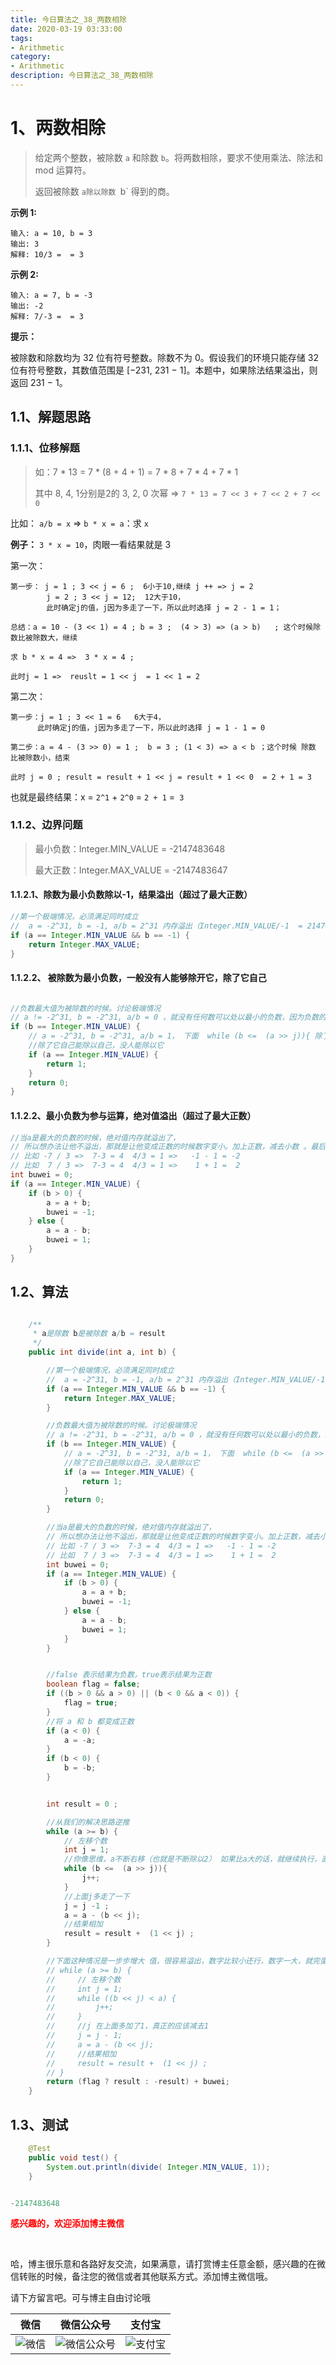 ```yaml
---
title: 今日算法之_38_两数相除
date: 2020-03-19 03:33:00
tags: 
- Arithmetic
category: 
- Arithmetic
description: 今日算法之_38_两数相除
---
```




# 1、两数相除
> 给定两个整数，被除数 `a` 和除数 `b`。将两数相除，要求不使用乘法、除法和 mod 运算符。
>
> 返回被除数 `a除以除数 `b` 得到的商。



**示例 1:**

```
输入: a = 10, b = 3
输出: 3
解释: 10/3 =  = 3
```

**示例 2:**

```
输入: a = 7, b = -3
输出: -2
解释: 7/-3 =  = 3
```

 

**提示：**

被除数和除数均为 32 位有符号整数。除数不为 0。假设我们的环境只能存储 32 位有符号整数，其数值范围是 [−231,  231 − 1]。本题中，如果除法结果溢出，则返回 231 − 1。   



## 1.1、解题思路    

### 1.1.1、位移解题  

> 如：7 * 13 = 7	 *	 (8 + 4 + 1) = 	7 * 8 +	7 * 4 + 	7 * 1   
>
> 其中 8, 4, 1分别是2的 3, 2, 0 次幂 => `7 * 13 = 7 << 3 + 7 << 2 + 7 << 0 `        



比如： `a/b = x`   =>  `b * x = a`：求 `x`   

**例子：** `3 * x = 10`，肉眼一看结果就是 3     

第一次：      

```
第一步： j = 1 ; 3 << j = 6 ;  6小于10,继续 j ++ => j = 2
		j = 2 ;	3 << j = 12;  12大于10，
		此时确定j的值，j因为多走了一下，所以此时选择 j = 2 - 1 = 1；   

总结：a = 10 - (3 << 1) = 4 ; b = 3 ;  (4 > 3) => (a > b)   ; 这个时候除数比被除数大，继续 

求 b * x = 4 =>  3 * x = 4 ;   

此时j = 1 =>  reuslt = 1 << j  = 1 << 1 = 2 
```

第二次：

```
第一步：j = 1 ; 3 << 1 = 6   6大于4，
	  此时确定j的值，j因为多走了一下，所以此时选择 j = 1 - 1 = 0    

第二步：a = 4 - (3 >> 0) = 1 ;  b = 3 ; (1 < 3) => a < b ；这个时候 除数 比被除数小，结束    

此时 j = 0 ; result = result + 1 << j = result + 1 << 0  = 2 + 1 = 3
```



也就是最终结果：x = `2^1` + `2^0` = `2 + 1` =` 3`



### 1.1.2、边界问题 

>  最小负数：Integer.MIN_VALUE =  -2147483648   
>
>  最大正数：Integer.MAX_VALUE =  -2147483647

#### 1.1.2.1、除数为最小负数除以-1，结果溢出（超过了最大正数）

```java
//第一个极端情况，必须满足同时成立
//  a = -2^31, b = -1, a/b = 2^31 内存溢出（Integer.MIN_VALUE/-1  = 2147483648 内存溢出），返回 Integer.MAX_VALUE
if (a == Integer.MIN_VALUE && b == -1) {
    return Integer.MAX_VALUE;
}
```

#### 1.1.2.2、 被除数为最小负数，一般没有人能够除开它，除了它自己  

```java

//负数最大值为被除数的时候。讨论极端情况
// a != -2^31, b = -2^31, a/b = 0 ，就没有任何数可以处以最小的负数，因为负数的绝对值太大了，所以返回 0
if (b == Integer.MIN_VALUE) {
    // a = -2^31, b = -2^31, a/b = 1， 下面  while (b <=  (a >> j)){ 除了
    //除了它自己能除以自己，没人能除以它
    if (a == Integer.MIN_VALUE) {
        return 1;
    }
    return 0;
}
```

#### 1.1.2.2、最小负数为参与运算，绝对值溢出（超过了最大正数）

```java
//当a是最大的负数的时候，绝对值内存就溢出了，
// 所以想办法让他不溢出，那就是让他变成正数的时候数字变小。加上正数，减去小数 。最后结果计算完事了，在加或者减回来
// 比如 -7 / 3 =>  7-3 = 4  4/3 = 1 =>   -1 - 1 = -2
// 比如  7 / 3 =>  7-3 = 4  4/3 = 1 =>    1 + 1 =  2
int buwei = 0;
if (a == Integer.MIN_VALUE) {
    if (b > 0) {
        a = a + b;
        buwei = -1;
    } else {
        a = a - b;
        buwei = 1;
    }
}

```





## 1.2、算法

```java

    /**
     * a是除数 b是被除数 a/b = result
     */
    public int divide(int a, int b) {

        //第一个极端情况，必须满足同时成立
        //  a = -2^31, b = -1, a/b = 2^31 内存溢出（Integer.MIN_VALUE/-1  = 2147483648 内存溢出），返回 Integer.MAX_VALUE
        if (a == Integer.MIN_VALUE && b == -1) {
            return Integer.MAX_VALUE;
        }

        //负数最大值为被除数的时候。讨论极端情况
        // a != -2^31, b = -2^31, a/b = 0 ，就没有任何数可以处以最小的负数，因为负数的绝对值太大了，所以返回 0
        if (b == Integer.MIN_VALUE) {
            // a = -2^31, b = -2^31, a/b = 1， 下面  while (b <=  (a >> j)){ 除了
            //除了它自己能除以自己，没人能除以它
            if (a == Integer.MIN_VALUE) {
                return 1;
            }
            return 0;
        }

        //当a是最大的负数的时候，绝对值内存就溢出了，
        // 所以想办法让他不溢出，那就是让他变成正数的时候数字变小。加上正数，减去小数 。最后结果计算完事了，在加或者减回来
        // 比如 -7 / 3 =>  7-3 = 4  4/3 = 1 =>   -1 - 1 = -2
        // 比如  7 / 3 =>  7-3 = 4  4/3 = 1 =>    1 + 1 =  2
        int buwei = 0;
        if (a == Integer.MIN_VALUE) {
            if (b > 0) {
                a = a + b;
                buwei = -1;
            } else {
                a = a - b;
                buwei = 1;
            }
        }


        //false 表示结果为负数，true表示结果为正数
        boolean flag = false;
        if ((b > 0 && a > 0) || (b < 0 && a < 0)) {
            flag = true;
        }
        //将 a 和 b 都变成正数
        if (a < 0) {
            a = -a;
        }
        if (b < 0) {
            b = -b;
        }


        int result = 0 ;

        //从我们的解决思路逆推
        while (a >= b) {
            // 左移个数
            int j = 1;
            //你像思维，a不断右移（也就是不断除以2） 如果比a大的话，就继续执行，直到比b小
            while (b <=  (a >> j)){
                j++;
            }
            //上面j多走了一下
            j = j -1 ;
            a = a - (b << j);
            //结果相加
            result = result +  (1 << j) ;
        }

        //下面这种情况是一步步增大 值，很容易溢出，数字比较小还行，数字一大，就完蛋了
        // while (a >= b) {
        //     // 左移个数
        //     int j = 1;
        //     while ((b << j) < a) {
        //         j++;
        //     }
        //     //j 在上面多加了1，真正的应该减去1
        //     j = j - 1;
        //     a = a - (b << j);
        //     //结果相加
        //     result = result +  (1 << j) ;
        // }
        return (flag ? result : -result) + buwei;
    }

```




## 1.3、测试 

```java
    @Test
    public void test() {
        System.out.println(divide( Integer.MIN_VALUE, 1));
    }


-2147483648
```








  **<font  color="red">感兴趣的，欢迎添加博主微信 </font>**       

​    

哈，博主很乐意和各路好友交流，如果满意，请打赏博主任意金额，感兴趣的在微信转账的时候，备注您的微信或者其他联系方式。添加博主微信哦。    

请下方留言吧。可与博主自由讨论哦   



|微信 | 微信公众号|支付宝|
|:-------:|:-------:|:------:|
| ![微信](https://raw.githubusercontent.com/HealerJean/HealerJean.github.io/master/assets/img/tctip/weixin.jpg)|![微信公众号](https://raw.githubusercontent.com/HealerJean/HealerJean.github.io/master/assets/img/my/qrcode_for_gh_a23c07a2da9e_258.jpg)|![支付宝](https://raw.githubusercontent.com/HealerJean/HealerJean.github.io/master/assets/img/tctip/alpay.jpg) |



<link rel="stylesheet" href="https://unpkg.com/gitalk/dist/gitalk.css">

<script src="https://unpkg.com/gitalk@latest/dist/gitalk.min.js"></script> 
<div id="gitalk-container"></div>    
 <script type="text/javascript">
    var gitalk = new Gitalk({
		clientID: `1d164cd85549874d0e3a`,
		clientSecret: `527c3d223d1e6608953e835b547061037d140355`,
		repo: `HealerJean.github.io`,
		owner: 'HealerJean',
		admin: ['HealerJean'],
		id: '4PjruR1N6hvYT5dV',
    });
    gitalk.render('gitalk-container');
</script> 

